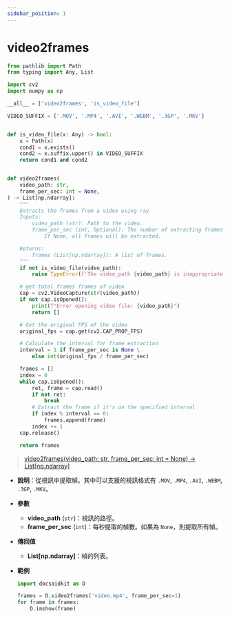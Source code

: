 ```yaml
---
sidebar_position: 1
---
```


# video2frames

```python
from pathlib import Path
from typing import Any, List

import cv2
import numpy as np

__all__ = ['video2frames', 'is_video_file']

VIDEO_SUFFIX = ['.MOV', '.MP4', '.AVI', '.WEBM', '.3GP', '.MKV']


def is_video_file(x: Any) -> bool:
    x = Path(x)
    cond1 = x.exists()
    cond2 = x.suffix.upper() in VIDEO_SUFFIX
    return cond1 and cond2


def video2frames(
    video_path: str,
    frame_per_sec: int = None,
) -> List[np.ndarray]:
    """
    Extracts the frames from a video using ray
    Inputs:
        video_path (str): Path to the video.
        frame_per_sec (int, Optional): The number of extracting frames per sec.
            If None, all frames will be extracted.

    Returns:
        frames (List[np.ndarray]): A list of frames.
    """
    if not is_video_file(video_path):
        raise TypeError(f'The video_path {video_path} is inappropriate.')

    # get total_frames frames of video
    cap = cv2.VideoCapture(str(video_path))
    if not cap.isOpened():
        print(f"Error opening video file: {video_path}")
        return []

    # Get the original FPS of the video
    original_fps = cap.get(cv2.CAP_PROP_FPS)

    # Calculate the interval for frame extraction
    interval = 1 if frame_per_sec is None \
        else int(original_fps / frame_per_sec)

    frames = []
    index = 0
    while cap.isOpened():
        ret, frame = cap.read()
        if not ret:
            break
        # Extract the frame if it's on the specified interval
        if index % interval == 0:
            frames.append(frame)
        index += 1
    cap.release()

    return frames
```

> [video2frames(video_path: str, frame_per_sec: int = None) -> List[np.ndarray]](https://github.com/DocsaidLab/DocsaidKit/blob/71170598902b6f8e89a969f1ce27ed4fd05b2ff2/docsaidkit/vision/videotools/video2frames.py#L19)

- **說明**：從視訊中提取幀。其中可以支援的視訊格式有 `.MOV`, `.MP4`, `.AVI`, `.WEBM`, `.3GP`, `.MKV`。

- **參數**
    - **video_path** (`str`)：視訊的路徑。
    - **frame_per_sec** (`int`)：每秒提取的幀數。如果為 `None`，則提取所有幀。

- **傳回值**
    - **List[np.ndarray]**：幀的列表。

- **範例**

    ```python
    import docsaidkit as D

    frames = D.video2frames('video.mp4', frame_per_sec=1)
    for frame in frames:
        D.imshow(frame)
    ```

